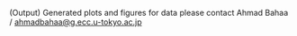 (Output) Generated plots and figures
for data please contact Ahmad Bahaa / ahmadbahaa@g.ecc.u-tokyo.ac.jp
